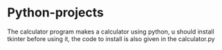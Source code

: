 # Python-projects
The calculator program makes a calculator using python, u should install tkinter before using it, the code to install is also given in the calculator.py
